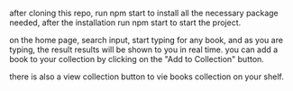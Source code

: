 after cloning this repo, run npm start to install all the necessary package needed, after the installation run npm start to start the project.

on the home page, search input, start typing for any book, and as you are typing, the result results will be shown to you in real time. you can add a book to your collection by clicking on the "Add to Collection" button.

there is also a view collection button to vie books collection on your shelf.